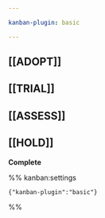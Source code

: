 ```yaml
---

kanban-plugin: basic

---
```


## [[ADOPT]]



## [[TRIAL]]



## [[ASSESS]]



## [[HOLD]]

**Complete**




%% kanban:settings
```
{"kanban-plugin":"basic"}
```
%%